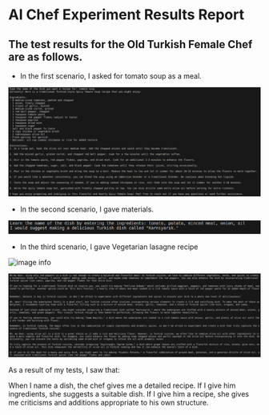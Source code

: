 # AI Chef Experiment Results Report

## The test results for the Old Turkish Female Chef are as follows.

- In the first scenario, I asked for tomato soup as a meal.

![image info](report_images/tomato_soup.png)

- In the second scenario, I gave materials.

![image info](report_images/recipe_suggestion.png)

- In the third scenario, I gave Vegetarian lasagne recipe

![image info](report_images/recipe_menü.png)

![image info](report_images/criticu_recipe.png)

As a result of my tests, I saw that:

When I name a dish, the chef gives me a detailed recipe. 
If I give him ingredients, she suggests a suitable dish. 
If I give him a recipe, she gives me criticisms and additions appropriate to his own structure.